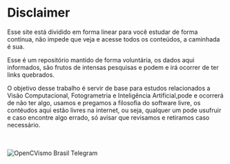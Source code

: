 # Disclaimer


Esse site está dividido em forma linear para você estudar de forma continua, não impede que veja e acesse todos os conteúdos, a caminhada é sua.

Esse é um repositório mantido de forma voluntária, os dados aqui informados, são frutos de intensas pesquisas e podem e irá ocorrer de ter links quebrados.

O objetivo desse trabalho é servir de base para estudos relacionados a Visão Computacional, Fotogrametria e Inteligência Artificial,pode e ocorrerá de não ter algo, usamos e pregamos a filosofia do software livre, os contéudos aqui estão livres na internet, ou seja, qualquer um pode usufruir e caso encontre algo errado, só avisar que revisamos e retiramos caso necessário.

<br>
<br>

<img align="center"  src="https://hypescience.com/wp-content/uploads/2015/02/caminhadas-importancia.gif" alt="OpenCVismo Brasil Telegram">
